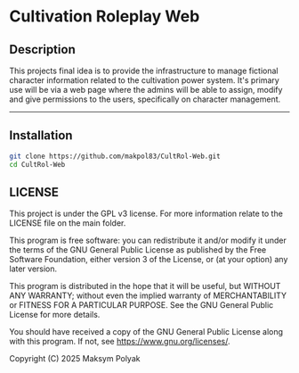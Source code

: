 # Cultivation Roleplay Web

## Description

This projects final idea is to provide the infrastructure to manage fictional character information related to the cultivation power system. It's primary use will be via a web page where the admins will be able to assign, modify and give permissions to the users, specifically on character management. 

---

## Installation

```bash
git clone https://github.com/makpol83/CultRol-Web.git
cd CultRol-Web
```

## LICENSE

This project is under the GPL v3 license. For more information
relate to the LICENSE file on the main folder.

This program is free software: you can redistribute it and/or modify
it under the terms of the GNU General Public License as published by
the Free Software Foundation, either version 3 of the License, or
(at your option) any later version.

This program is distributed in the hope that it will be useful,
but WITHOUT ANY WARRANTY; without even the implied warranty of
MERCHANTABILITY or FITNESS FOR A PARTICULAR PURPOSE. See the
GNU General Public License for more details.

You should have received a copy of the GNU General Public License
along with this program. If not, see https://www.gnu.org/licenses/.

Copyright (C) 2025 Maksym Polyak
